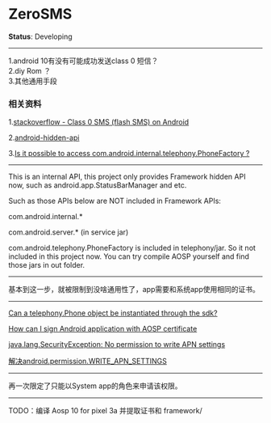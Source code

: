 ZeroSMS
=======

**Status**: Developing

---

1.android 10有没有可能成功发送class 0 短信？  
2.diy Rom ？  
3.其他通用手段  


### 相关资料

1.[stackoverflow - Class 0 SMS (flash SMS) on Android ](https://stackoverflow.com/questions/9123125/class-0-sms-flash-sms-on-android/)

2.[android-hidden-api](https://github.com/anggrayudi/android-hidden-api)

3.[Is it possible to access com.android.internal.telephony.PhoneFactory ?](https:github.com/anggrayudi/android-hidden-api/issues/37)

---

This is an internal API, this project only provides Framework hidden API now, such as android.app.StatusBarManager and etc.

Such as those APIs below are NOT included in Framework APIs:

com.android.internal.*

com.android.server.* (in service jar)

com.android.telephony.PhoneFactory is included in telephony/jar. So it not included in this project now. You can try compile AOSP yourself and find those jars in out folder.

---


基本到这一步，就被限制到没啥通用性了，app需要和系统app使用相同的证书。

---

[Can a telephony.Phone object be instantiated through the sdk?](https://stackoverflow.com/questions/2143754/can-a-telephony-phone-object-be-instantiated-through-the-sdk)

[How can I sign Android application with AOSP certificate](https://stackoverflow.com/questions/57870911/how-can-i-sign-android-application-with-aosp-certificate)

[java.lang.SecurityException: No permission to write APN settings](https://stackoverflow.com/questions/51440531/java-lang-securityexception-no-permission-to-write-apn-settings/51440864)

[解决android.permission.WRITE_APN_SETTINGS](https://www.cnblogs.com/zshengfei/p/5344519.html)

---

再一次限定了只能以System app的角色来申请该权限。

---


TODO：编译 Aosp 10 for pixel 3a 并提取证书和 framework/

